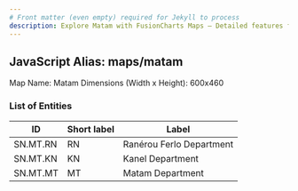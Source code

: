 ```yaml
---
# Front matter (even empty) required for Jekyll to process
description: Explore Matam with FusionCharts Maps – Detailed features for seamless integration. Try now & enhance your data visualization today! 
---
```


## JavaScript Alias: maps/matam

Map Name: Matam
Dimensions (Width x Height): 600x460

### List of Entities

ID | Short label | Label
---|---|---|
SN.MT.RN|RN|Ranérou Ferlo Department
SN.MT.KN|KN|Kanel Department
SN.MT.MT|MT|Matam Department
